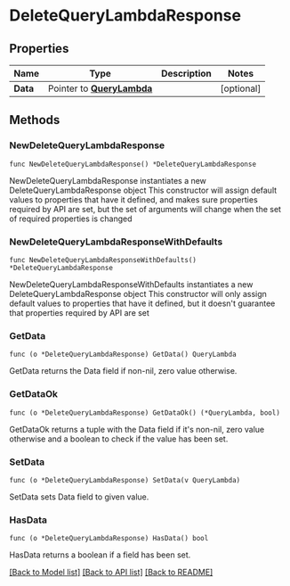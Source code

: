 # DeleteQueryLambdaResponse

## Properties

Name | Type | Description | Notes
------------ | ------------- | ------------- | -------------
**Data** | Pointer to [**QueryLambda**](QueryLambda.md) |  | [optional] 

## Methods

### NewDeleteQueryLambdaResponse

`func NewDeleteQueryLambdaResponse() *DeleteQueryLambdaResponse`

NewDeleteQueryLambdaResponse instantiates a new DeleteQueryLambdaResponse object
This constructor will assign default values to properties that have it defined,
and makes sure properties required by API are set, but the set of arguments
will change when the set of required properties is changed

### NewDeleteQueryLambdaResponseWithDefaults

`func NewDeleteQueryLambdaResponseWithDefaults() *DeleteQueryLambdaResponse`

NewDeleteQueryLambdaResponseWithDefaults instantiates a new DeleteQueryLambdaResponse object
This constructor will only assign default values to properties that have it defined,
but it doesn't guarantee that properties required by API are set

### GetData

`func (o *DeleteQueryLambdaResponse) GetData() QueryLambda`

GetData returns the Data field if non-nil, zero value otherwise.

### GetDataOk

`func (o *DeleteQueryLambdaResponse) GetDataOk() (*QueryLambda, bool)`

GetDataOk returns a tuple with the Data field if it's non-nil, zero value otherwise
and a boolean to check if the value has been set.

### SetData

`func (o *DeleteQueryLambdaResponse) SetData(v QueryLambda)`

SetData sets Data field to given value.

### HasData

`func (o *DeleteQueryLambdaResponse) HasData() bool`

HasData returns a boolean if a field has been set.


[[Back to Model list]](../README.md#documentation-for-models) [[Back to API list]](../README.md#documentation-for-api-endpoints) [[Back to README]](../README.md)


